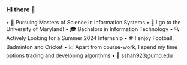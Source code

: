 ### Hi there 👋

• 📖 Pursuing Masters of Science in Information Systems
• 🐢 I go to the University of Maryland!
• 🎓 Bachelors in Information Technology
• 🔍 Actively Looking for a Summer 2024 Internship
• ⚽ I enjoy Football, Badminton and Cricket
• 📈 Apart from course-work, I spend my time options trading and developing algorithms • 📩 sshah923@umd.edu
